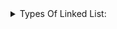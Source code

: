 <details>
  <summary> Types Of Linked List: </summary>
  
## Singly Linked List:
![alt text](https://github.com/sla-ppy/data_structures/blob/master/linked_list/img/singly_linked_list.png?raw=true)
<br>

## Doubly Linked List:
![alt text](https://github.com/sla-ppy/data_structures/blob/master/linked_list/img/doubly_linked_list.png?raw=true)
<br>

## Circular Singly Linked List:
![alt text](https://github.com/sla-ppy/data_structures/blob/master/linked_list/img/circlular_singly_linked_list.png?raw=true)
<br>
<br>

## Images taken from:<br>
https://www.studytonight.com/data-structures/introduction-to-linked-list
</details>
